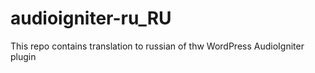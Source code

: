 # audioigniter-ru_RU
This repo contains translation to russian of thw WordPress AudioIgniter plugin
